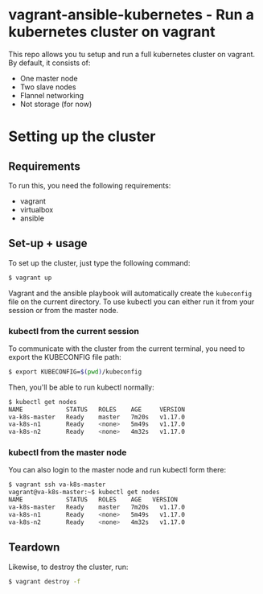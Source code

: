 # vagrant-ansible-kubernetes - Run a kubernetes cluster on vagrant
This  repo allows you tu setup and run a full kubernetes cluster on vagrant. By default, it consists of:
 * One master node
 * Two slave nodes
 * Flannel networking
 * Not storage (for now)

# Setting up the cluster
## Requirements
To run this, you need the following requirements:
 * vagrant
 * virtualbox
 * ansible
 
## Set-up + usage
 To set up the cluster, just type the following command:
```bash
$ vagrant up
```
Vagrant and the ansible playbook will automatically create the `kubeconfig` file on the current directory. To use kubectl you can either run it from your session or from the master node.

### kubectl from the current session
To communicate with the cluster from the current terminal, you need to export the KUBECONFIG file path:
```bash
$ export KUBECONFIG=$(pwd)/kubeconfig
```
Then, you'll be able to run kubectl normally:
```bash
$ kubectl get nodes
NAME            STATUS   ROLES    AGE     VERSION
va-k8s-master   Ready    master   7m20s   v1.17.0
va-k8s-n1       Ready    <none>   5m49s   v1.17.0
va-k8s-n2       Ready    <none>   4m32s   v1.17.0
```

### kubectl from the master node
You can also login to the master node and run kubectl form there:
```bash
$ vagrant ssh va-k8s-master
vagrant@va-k8s-master:~$ kubectl get nodes
NAME            STATUS   ROLES    AGE   VERSION
va-k8s-master   Ready    master   7m20s   v1.17.0
va-k8s-n1       Ready    <none>   5m49s   v1.17.0
va-k8s-n2       Ready    <none>   4m32s   v1.17.0
```

## Teardown
Likewise, to destroy the cluster, run:
```bash
$ vagrant destroy -f
```

